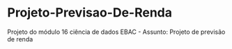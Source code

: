 # Projeto-Previsao-De-Renda
Projeto do módulo 16 ciência de dados EBAC - Assunto: Projeto de previsão de renda
